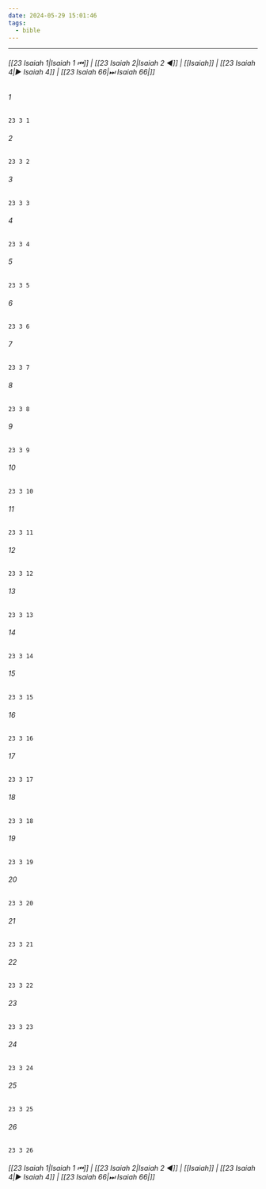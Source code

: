 ```yaml
---
date: 2024-05-29 15:01:46
tags:
  - bible
---
```

___

###### [[23 Isaiah 1|Isaiah 1 ⏮]] | [[23 Isaiah 2|Isaiah 2 ◀]] | [[Isaiah]] | [[23 Isaiah 4|▶ Isaiah 4]] | [[23 Isaiah 66|⏭ Isaiah 66|]]

###### 1
``` verse
23 3 1 
```
###### 2
``` verse
23 3 2 
```
###### 3
``` verse
23 3 3 
```
###### 4
``` verse
23 3 4 
```
###### 5
``` verse
23 3 5 
```
###### 6
``` verse
23 3 6 
```
###### 7
``` verse
23 3 7 
```
###### 8
``` verse
23 3 8 
```
###### 9
``` verse
23 3 9 
```
###### 10
``` verse
23 3 10 
```
###### 11
``` verse
23 3 11 
```
###### 12
``` verse
23 3 12 
```
###### 13
``` verse
23 3 13 
```
###### 14
``` verse
23 3 14 
```
###### 15
``` verse
23 3 15 
```
###### 16
``` verse
23 3 16 
```
###### 17
``` verse
23 3 17 
```
###### 18
``` verse
23 3 18 
```
###### 19
``` verse
23 3 19 
```
###### 20
``` verse
23 3 20 
```
###### 21
``` verse
23 3 21 
```
###### 22
``` verse
23 3 22 
```
###### 23
``` verse
23 3 23 
```
###### 24
``` verse
23 3 24 
```
###### 25
``` verse
23 3 25 
```
###### 26
``` verse
23 3 26 
```

###### [[23 Isaiah 1|Isaiah 1 ⏮]] | [[23 Isaiah 2|Isaiah 2 ◀]] | [[Isaiah]] | [[23 Isaiah 4|▶ Isaiah 4]] | [[23 Isaiah 66|⏭ Isaiah 66|]]

